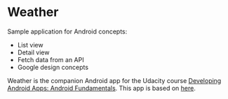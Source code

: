 Weather
========

Sample application for Android concepts:
- List view
- Detail view
- Fetch data from an API
- Google design concepts
 
Weather is the companion Android app for the Udacity course [Developing Android Apps: Android Fundamentals](https://www.udacity.com/course/ud853).
This app is based on [here](https://github.com/udacity/Sunshine).


